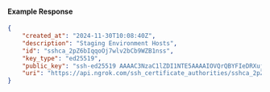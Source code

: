 <!-- Code generated for API Clients. DO NOT EDIT. -->

#### Example Response

```json
{
	"created_at": "2024-11-30T10:08:40Z",
	"description": "Staging Environment Hosts",
	"id": "sshca_2pZ6bIqqoOj7wlv2bCb9WZB1nss",
	"key_type": "ed25519",
	"public_key": "ssh-ed25519 AAAAC3NzaC1lZDI1NTE5AAAAIOVQrQBYFIeDRXuja99DtSSkMuqOJkH/RZkZucn48nnJ",
	"uri": "https://api.ngrok.com/ssh_certificate_authorities/sshca_2pZ6bIqqoOj7wlv2bCb9WZB1nss"
}
```
